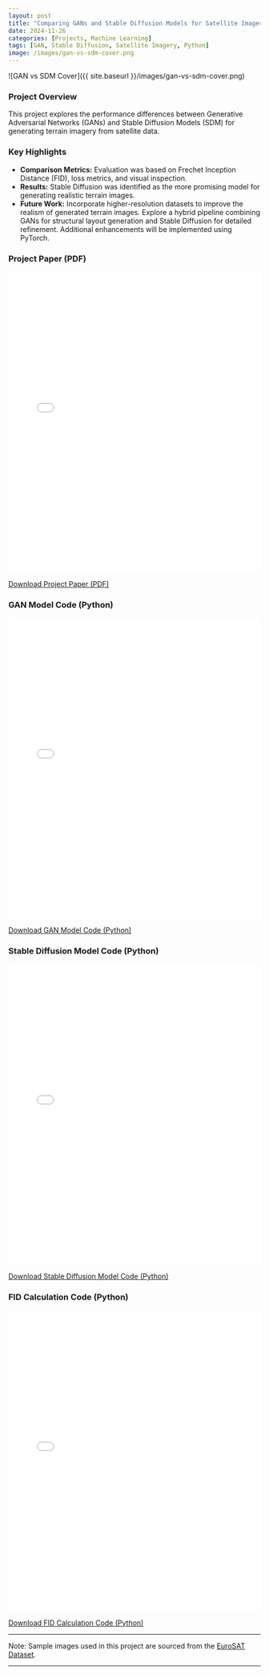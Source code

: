 ```yaml
---
layout: post
title: "Comparing GANs and Stable Diffusion Models for Satellite Imagery"
date: 2024-11-26
categories: [Projects, Machine Learning]
tags: [GAN, Stable Diffusion, Satellite Imagery, Python]
image: /images/gan-vs-sdm-cover.png
---
```


![GAN vs SDM Cover]({{ site.baseurl }}/images/gan-vs-sdm-cover.png)

### Project Overview

This project explores the performance differences between Generative Adversarial Networks (GANs) and Stable Diffusion Models (SDM) for generating terrain imagery from satellite data.

### Key Highlights

- **Comparison Metrics:** Evaluation was based on Frechet Inception Distance (FID), loss metrics, and visual inspection.
- **Results:** Stable Diffusion was identified as the more promising model for generating realistic terrain images.
- **Future Work:** Incorporate higher-resolution datasets to improve the realism of generated terrain images. Explore a hybrid pipeline combining GANs for structural layout generation and Stable Diffusion for detailed refinement. Additional enhancements will be implemented using PyTorch.

### Project Paper (PDF)

<iframe 
    src="{{ site.baseurl }}/gan-vs-sdm-project/gan-vs-sdm-paper.pdf" 
    width="100%" 
    height="600px" 
    style="border: none;">
    Your browser does not support iframes. You can <a href="{{ site.baseurl }}/gan-vs-sdm-project/gan-vs-sdm-paper.pdf">view the paper here</a>.
</iframe>

[Download Project Paper (PDF)](/gan-vs-sdm-project/gan-vs-sdm-paper.pdf)

### GAN Model Code (Python)

<iframe 
    src="{{ site.baseurl }}/gan-vs-sdm-project/gan_model.py" 
    width="100%" 
    height="600px" 
    style="border: none;">
    Your browser does not support iframes. You can <a href="{{ site.baseurl }}/gan-vs-sdm-project/gan_model.py">view the code here</a>.
</iframe>

[Download GAN Model Code (Python)](/gan-vs-sdm-project/gan_model.py)

### Stable Diffusion Model Code (Python)

<iframe 
    src="{{ site.baseurl }}/gan-vs-sdm-project/sdm_model.py" 
    width="100%" 
    height="600px" 
    style="border: none;">
    Your browser does not support iframes. You can <a href="{{ site.baseurl }}/gan-vs-sdm-project/sdm_model.py">view the code here</a>.
</iframe>

[Download Stable Diffusion Model Code (Python)](/gan-vs-sdm-project/sdm_model.py)

### FID Calculation Code (Python)

<iframe 
    src="{{ site.baseurl }}/gan-vs-sdm-project/fid_calculation.py" 
    width="100%" 
    height="600px" 
    style="border: none;">
    Your browser does not support iframes. You can <a href="{{ site.baseurl }}/gan-vs-sdm-project/fid_calculation.py">view the code here</a>.
</iframe>

[Download FID Calculation Code (Python)](/gan-vs-sdm-project/fid_calculation.py)

---

Note: Sample images used in this project are sourced from the [EuroSAT Dataset](https://github.com/phelber/eurosat).

---
